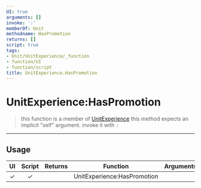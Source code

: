 ```yaml
---
UI: true
arguments: []
invoke: ':'
memberOf: Unit
methodname: HasPromotion
returns: []
script: true
tags:
- Unit/UnitExperience/_function
- function/UI
- function/script
title: UnitExperience.HasPromotion
---
```

# UnitExperience:HasPromotion
> this function is a member of [UnitExperience](civ-6/lua/UnitExperience.md)
> this method expects an implicit "self" argument. invoke it with `:`
-----
## Usage
|  UI | Script | Returns | Function | Arguments |
|:---:|:------:|-------:|:--------:|:---------|
|✓|✓||UnitExperience:HasPromotion||
